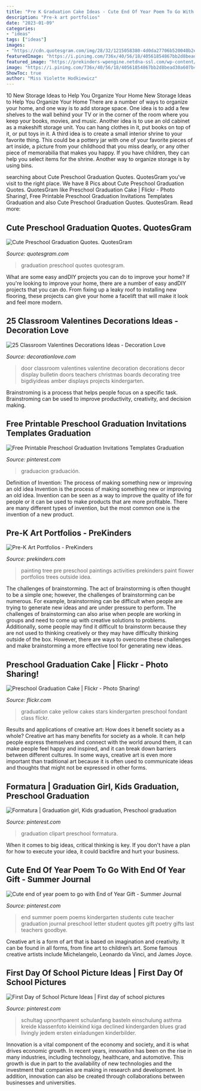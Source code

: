 ```yaml
---
title: "Pre K Graduation Cake Ideas - Cute End Of Year Poem To Go With End Of Year Gift"
description: "Pre-k art portfolios"
date: "2023-01-09"
categories:
- "ideas"
tags: ["ideas"]
images:
- "https://cdn.quotesgram.com/img/28/32/1215058380-4d0da27706b520040b2ec7355c70b8d2.jpg"
featuredImage: "https://i.pinimg.com/736x/40/56/18/40561854867bb2d8bead30a607b4b817.jpg"
featured_image: "https://prekinders-wpengine.netdna-ssl.com/wp-content/uploads/2009/09/artport6.jpg"
image: "https://i.pinimg.com/736x/40/56/18/40561854867bb2d8bead30a607b4b817.jpg"
ShowToc: true
author: "Miss Violette Hodkiewicz"
---
```



10 New Storage Ideas to Help You Organize Your Home
New Storage Ideas to Help You Organize Your Home
There are a number of ways to organize your home, and one way is to add storage space. One idea is to add a few shelves to the wall behind your TV or in the corner of the room where you keep your books, movies, and music. Another idea is to use an old cabinet as a makeshift storage unit. You can hang clothes in it, put books on top of it, or put toys in it. A third idea is to create a small interior shrine to your favorite thing. This could be a pottery jar with one of your favorite pieces of art inside, a picture from your childhood that you miss dearly, or any other piece of memorabilia that makes you happy. If you have children, they can help you select items for the shrine. Another way to organize storage is by using bins.

	

		
searching about Cute Preschool Graduation Quotes. QuotesGram you've visit to the right place. We have 8 Pics about Cute Preschool Graduation Quotes. QuotesGram like Preschool Graduation Cake | Flickr - Photo Sharing!, Free Printable Preschool Graduation Invitations Templates Graduation and also Cute Preschool Graduation Quotes. QuotesGram. Read more:
		
    
## Cute Preschool Graduation Quotes. QuotesGram

<img loading=lazy src="https://cdn.quotesgram.com/img/28/32/1215058380-4d0da27706b520040b2ec7355c70b8d2.jpg" onerror="this.onerror=null;this.src='https://tse4.mm.bing.net/th?id=OIP.TQ2idwa1IAQLLsc1XHC40gHaJ4&amp;pid=15.1';" alt="Cute Preschool Graduation Quotes. QuotesGram">

_Source: quotesgram.com_

>graduation preschool quotes quotesgram. 

	

What are some easy andDIY projects you can do to improve your home?
If you're looking to improve your home, there are a number of easy andDIY projects that you can do. From fixing up a leaky roof to installing new flooring, these projects can give your home a facelift that will make it look and feel more modern.

    
## 25 Classroom Valentines Decorations Ideas - Decoration Love

<img loading=lazy src="http://www.decorationlove.com/wp-content/uploads/2016/11/Great-Valentine-Classroom-Door-Decoration-Ideas-1.jpg" onerror="this.onerror=null;this.src='https://tse1.mm.bing.net/th?id=OIP.kzIEYqbLAshRL0sZTEpZJgHaJ4&amp;pid=15.1';" alt="25 Classroom Valentines Decorations Ideas - Decoration Love">

_Source: decorationlove.com_

>door classroom valentines valentine decoration decorations decor display bulletin doors teachers christmas boards decorating tree bigdiyideas amber displays projects kindergarten. 

	

Brainstroming is a process that helps people focus on a specific task. Brainstroming can be used to improve productivity, creativity, and decision making.

    
## Free Printable Preschool Graduation Invitations Templates Graduation

<img loading=lazy src="https://i.pinimg.com/736x/93/18/2d/93182d40722c91eaf3c6d2b25cbe5c32.jpg" onerror="this.onerror=null;this.src='https://tse1.mm.bing.net/th?id=OIP.VlR-aDiAy6w210QOSV_4xgHaKW&amp;pid=15.1';" alt="Free Printable Preschool Graduation Invitations Templates Graduation">

_Source: pinterest.com_

>graduacion graduación. 

	

Definition of Invention: The process of making something new or improving an old idea
Invention is the process of making something new or improving an old idea. Invention can be seen as a way to improve the quality of life for people or it can be used to make products that are more profitable. There are many different types of invention, but the most common one is the invention of a new product.

    
## Pre-K Art Portfolios - PreKinders

<img loading=lazy src="https://prekinders-wpengine.netdna-ssl.com/wp-content/uploads/2009/09/artport6.jpg" onerror="this.onerror=null;this.src='https://tse3.mm.bing.net/th?id=OIP.CiT_E4EdWEf7wtSHZcvEhgHaQb&amp;pid=15.1';" alt="Pre-K Art Portfolios - PreKinders">

_Source: prekinders.com_

>painting tree pre preschool paintings activities prekinders paint flower portfolios trees outside idea. 

	

The challenges of brainstorming.
The act of brainstorming is often thought to be a simple one; however, the challenges of brainstorming can be numerous. For example, brainstorming can be difficult when people are trying to generate new ideas and are under pressure to perform. The challenges of brainstorming can also arise when people are working in groups and need to come up with creative solutions to problems. Additionally, some people may find it difficult to brainstorm because they are not used to thinking creatively or they may have difficulty thinking outside of the box. However, there are ways to overcome these challenges and make brainstorming a more effective tool for generating new ideas.

    
## Preschool Graduation Cake | Flickr - Photo Sharing!

<img loading=lazy src="http://farm4.staticflickr.com/3072/2503465333_dde1859cd9_z.jpg" onerror="this.onerror=null;this.src='https://tse2.mm.bing.net/th?id=OIP.4-uY9LKJ3gRP-x_RFAyBxwAAAA&amp;pid=15.1';" alt="Preschool Graduation Cake | Flickr - Photo Sharing!">

_Source: flickr.com_

>graduation cake yellow cakes stars kindergarten preschool fondant class flickr. 

	

Results and applications of creative art: How does it benefit society as a whole?
Creative art has many benefits for society as a whole. It can help people express themselves and connect with the world around them, it can make people feel happy and inspired, and it can break down barriers between different cultures. In some ways, creative art is even more important than traditional art because it is often used to communicate ideas and thoughts that might not be expressed in other forms.

    
## Formatura | Graduation Girl, Kids Graduation, Preschool Graduation

<img loading=lazy src="https://i.pinimg.com/736x/94/70/b9/9470b9e6444e0aaf4f5a91fb9f574084--school-days-clipart.jpg" onerror="this.onerror=null;this.src='https://tse2.mm.bing.net/th?id=OIP.XWL-HNvN0COgDVOGVS4wKAHaLa&amp;pid=15.1';" alt="Formatura | Graduation girl, Kids graduation, Preschool graduation">

_Source: pinterest.com_

>graduation clipart preschool formatura. 

	

When it comes to big ideas, critical thinking is key. If you don't have a plan for how to execute your idea, it could backfire and hurt your business.

    
## Cute End Of Year Poem To Go With End Of Year Gift - Summer Journal

<img loading=lazy src="https://i.pinimg.com/736x/48/3f/a9/483fa9ca99bde0a76a455df48933c19a--summer-journal-end-of-year.jpg" onerror="this.onerror=null;this.src='https://tse2.mm.bing.net/th?id=OIP.uO7BE9Mw3JthU5uo6uJIjAHaKX&amp;pid=15.1';" alt="Cute end of year poem to go with End of Year Gift - Summer Journal">

_Source: pinterest.com_

>end summer poem poems kindergarten students cute teacher graduation journal preschool letter student quotes gift poetry gifts last teachers goodbye. 

	

Creative art is a form of art that is based on imagination and creativity. It can be found in all forms, from fine art to children’s art. Some famous creative artists include Michelangelo, Leonardo da Vinci, and James Joyce.

    
## First Day Of School Picture Ideas | First Day Of School Pictures

<img loading=lazy src="https://i.pinimg.com/736x/40/56/18/40561854867bb2d8bead30a607b4b817.jpg" onerror="this.onerror=null;this.src='https://tse1.mm.bing.net/th?id=OIP.oCxB1D2UhWA7ZcO54-NWAAHaKS&amp;pid=15.1';" alt="First Day of School Picture Ideas | First day of school pictures">

_Source: pinterest.com_

>schultag upnorthparent schulanfang basteln einschulung asthma kreide klassenfoto kleinkind kiga declined kindergarden blues grad livingly jedem ersten einladungen kinderbilder. 

	

Innovation is a vital component of the economy and society, and it is what drives economic growth. In recent years, innovation has been on the rise in many industries, including technology, healthcare, and automotive. This growth is due in part to the availability of new technologies and the investment that companies are making in research and development. In addition, innovation can also be created through collaborations between businesses and universities.

